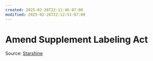 ```yaml
---
created: 2025-02-26T22:11:46-07:00
modified: 2025-02-26T22:12:51-07:00
---
```


# Amend Supplement Labeling Act

Source: [Starshine](https://bsky.app/profile/starshine.bsky.social/post/3kxmfrwpkhl2i)
